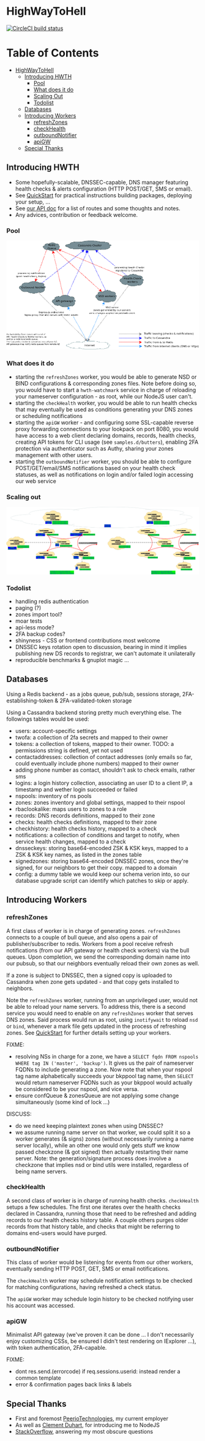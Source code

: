 # HighWayToHell

[![CircleCI build status](https://circleci.com/gh/faust64/highwaytohell/tree/master.svg?style=shield)](https://circleci.com/gh/faust64/highwaytohell/tree/master)

Table of Contents
=================

  * [HighWayToHell](#highwaytohell)
    * [Introducing HWTH](#introducing-hwth)
      * [Pool](#pool)
      * [What does it do](#what-does-it-do)
      * [Scaling Out](#scaling-out)
      * [Todolist](#todolist)
    * [Databases](#databases)
    * [Introducing Workers](#introducing-workers)
      * [refreshZones](#refreshzones)
      * [checkHealth](#checkhealth)
      * [outboundNotifier](#outboundnotifier)
      * [apiGW](#apigw)
    * [Special Thanks](#special-thanks)

## Introducing HWTH

 * Some hopefully-scalable, DNSSEC-capable, DNS manager featuring health checks
   & alerts configuration (HTTP POST/GET, SMS or email).
 * See [QuickStart](QUICKSTART.md) for practical instructions building packages,
   deploying your setup, ...
 * See [our API doc](API.md) for a list of routes and some thoughts and notes.
 * Any advices, contribution or feedback welcome.

### Pool

![HWTH Pool Illustrated](samples.d/diags/hwth.png)

### What does it do

 * starting the `refreshZones` worker, you would be able to generate NSD or
   BIND configurations & corresponding zones files. Note before doing so,
   you would have to start a `hwth-watchmark` service in charge of reloading
   your nameserver configuration - as root, while our NodeJS user can't.
 * starting the `checkHealth` worker, you would be able to run health checks
   that may eventually be used as conditions generating your DNS zones or
   scheduling notifications
 * starting the `apiGW` worker - and configuring some SSL-capable reverse
   proxy forwarding connections to your lookpack on port 8080, you would
   have access to a web client declaring domains, records, health checks,
   creating API tokens for CLI usage (see `samples.d/butters`), enabling
   2FA protection via authenticator such as Authy, sharing your zones
   management with other users.
 * starting the `outboundNotifier` worker, you should be able to configure
   POST/GET/email/SMS notifications based on your health check statuses,
   as well as notifications on login and/or failed login accessing our
   web service

### Scaling out

![Scaling out HWTH](samples.d/diags/hwth-distribution.png)

### Todolist

 * handling redis authentication
 * paging (?)
 * zones import tool?
 * moar tests
 * api-less mode?
 * 2FA backup codes?
 * shinyness - CSS or frontend contributions most welcome
 * DNSSEC keys rotation open to discussion, bearing in mind it implies
   publishing new DS records to registrar, we can't automate it unilaterally
 * reproducible benchmarks & gnuplot magic ...

## Databases

Using a Redis backend - as a jobs queue, pub/sub, sessions storage,
2FA-establishing-token & 2FA-validated-token storage

Using a Cassandra backend storing pretty much everything else. The followings
tables would be used:

 * users: account-specific settings
 * twofa: a collection of 2fa secrets and mapped to their owner
 * tokens: a collection of tokens, mapped to their owner. TODO: a permissions
   string is defined, yet not used
 * contactaddresses: collection of contact addresses (only emails so far,
   could eventually include phone numbers) mapped to their owner
 * adding phone number as contact, shouldn't ask to check emails, rather sms
 * logins: a login history collection, associating an user ID to a client IP,
   a timestamp and wether login succeeded or failed
 * nspools: inventory of ns pools
 * zones: zones inventory and global settings, mapped to their nspool
 * rbaclookalike: maps users to zones to a role
 * records: DNS records definitions, mapped to their zone
 * checks: health checks definitions, mapped to their zone
 * checkhistory: health checks history, mapped to a check
 * notifications: a collection of conditions and target to notify, when service
   health changes, mapped to a check
 * dnsseckeys: storing base64-encoded ZSK & KSK keys, mapped to a ZSK & KSK
   key names, as listed in the zones table
 * signedzones: storing base64-encoded DNSSEC zones, once they're signed, for
   our neighbors to get their copy. mapped to a domain
 * config: a dummy table we would keep our schema verion into, so our database
   upgrade script can identify which patches to skip or apply.

## Introducing Workers

### refreshZones

A first class of worker is in charge of generating zones. `refreshZones`
connects to a couple of bull queue, and also opens a pair of
publisher/subscriber to redis.
Workers from a pool receive refresh notifications (from our API gateway or
health check workers) via the bull queues.
Upon completion, we send the corresponding domain name into our pubsub, so
that our neighbors eventually reload their own zones as well.

If a zone is subject to DNSSEC, then a signed copy is uploaded to Cassandra
when zone gets updated - and that copy gets installed to neighbors.

Note the `refreshZones` worker, running from an unprivileged user, would not be
able to reload your name servers. To address this, there is a second service you
would need to enable on any `refreshZones` worker that serves DNS zones. Said
process would run as root, using `inotifywait` to reload `nsd` or `bind`,
whenever a mark file gets updated in the process of refreshing zones. See
[QuickStart](QUICKSTART.md) for further details setting up your workers.

FIXME:

 * resolving NSs in charge for a zone, we have a
   `SELECT fqdn FROM nspools WHERE tag IN ('master', 'backup')`. It gives us the
   pair of nameserver FQDNs to include generating a zone. Now note that when
   your nspool tag name alphabetically succeeds your bkppool tag name, then
   `SELECT` would return nameserver FQDNs such as your bkppool would actually be
   considered to be your nspool, and vice versa.
 * ensure confQueue & zonesQueue are not applying some change simultaneously
   (some kind of lock ...)

DISCUSS:

 * do we need keeping plaintext zones when using DNSSEC?
 * we assume running name server on that worker, we could split it so a worker
   generates (& signs) zones (without necessarily running a name server
   locally), while an other one would only gets stuff we know passed checkzone
   (& got signed) then actually restarting their name server. Note: the
   generation/signature process does involve a checkzone that implies nsd or
   bind utils were installed, regardless of being name servers.

### checkHealth

A second class of worker is in charge of running health checks. `checkHealth`
setups a few schedules.
The first one iterates over the health checks declared in Cassandra, running
those that need to be refreshed and adding records to our health checks history
table.
A couple others purges older records from that history table, and checks that
might be referring to domains end-users would have purged.

### outboundNotifier

This class of worker would be listening for events from our other workers,
eventually sending HTTP POST, GET, SMS or email notifications.

The `checkHealth` worker may schedule notification settings to be checked for
matching configurations, having refreshed a check status.

The `apiGW` worker may schedule login history to be checked notifying user
his account was accessed.

### apiGW

Minimalist API gateway (we've proven it can be done ... I don't necessarily
enjoy customizing CSSs, be ensured I didn't test rendering on IExplorer ...),
with token authentication, 2FA-capable.

FIXME:

 * dont res.send.(errorcode) if req.sessions.userid: instead render a common
   template
 * error & confirmation pages back links & labels

## Special Thanks

 * First and foremost [PeerioTechnologies](https://www.peerio.com), my current employer
 * As well as [Clement Duhart](https://github.com/slash6475), for introducing me to NodeJS
 * [StackOverflow](https://stackoverflow.com), answering my most obscure questions
